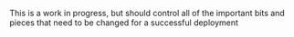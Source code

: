 This is a work in progress, but should control all of the important bits and
pieces that need to be changed for a successful deployment
